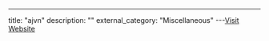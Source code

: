 ---
title: "ajvn"
description: ""
external_category: "Miscellaneous"
---[Visit Website](https://github.com/ajvn)

